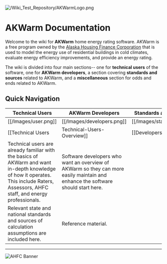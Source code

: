 
![/Wiki\_Test\_Repository/AKWarmLogo.png](https://github.com/dustin-cchrc/Wiki_Test_Repository/blob/master/Images/AKWarmLogo.png)<BR>

# AKWarm Documentation

Welcome to the wiki for **AKWarm** home energy rating software.  AKWarm is a free program owned by the [Alaska Housing Finance Corporation](http://www.ahfc.us/) that is used to model the energy use of residential buildings in cold climates, evaluate energy efficiency improvements, and provide an energy rating.  

The wiki is divided into four main sections-- one for **technical users** of the software, one for **AKWarm developers**, a section covering **standards and sources** related to AKWarm, and a **miscellaneous** section for odds and ends related to AKWarm.  

## Quick Navigation
| Technical Users             | AKWarm Developers              | Standards and Sources          | Miscellaneous                 |
|----------------------------|---------------------------------|-------------------------------|---------------------------| 
| [[/Images/user.png]] | [[/Images/developers.png]] | [[/Images/standards.png]] | [[/Images/Miscellaneous.png]] | 
| [[Technical Users|Technical-Users-Overview]] | [[Developers|Intro]] | [[Standards and Sources|Standards-and-Sources-Overview]] | [[Miscellaneous|Overview]] |
| Technical users are already familiar with the basics of AKWarm and want in-depth knowledge of how it operates.  This include Raters, Assessors, AHFC staff, and energy professionals. | Software developers who want an overview of AKWarm so they can more easily maintain and enhance the software should start here. | 
Relevant state and national standards and sources of calculation assumptions are included here. | Reference material. |

----------

![AHFC Banner](https://github.com/dustin-cchrc/Wiki_Test_Repository/blob/master/Images/AHFC%20MASTER%20HEADER.png)